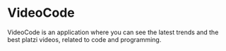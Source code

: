 # VideoCode
VideoCode is an application where you can see the latest trends and the best platzi videos, related to code and programming.
